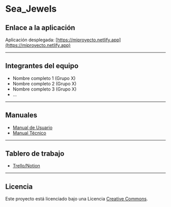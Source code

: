 # Sea_Jewels
## Enlace a la aplicación

Aplicación desplegada: [https://miproyecto.netlify.app](https://miproyecto.netlify.app)

---

## Integrantes del equipo

- Nombre completo 1 (Grupo X)
- Nombre completo 2 (Grupo X)
- Nombre completo 3 (Grupo X)
- ...

---

## Manuales

- [Manual de Usuario](URL_DEL_MANUAL_USUARIO)
- [Manual Técnico](URL_DEL_MANUAL_TECNICO)

---

## Tablero de trabajo

- [Trello/Notion](URL_DEL_TABLERO)

---

## Licencia

Este proyecto está licenciado bajo una Licencia [Creative Commons](https://creativecommons.org/licenses/).
